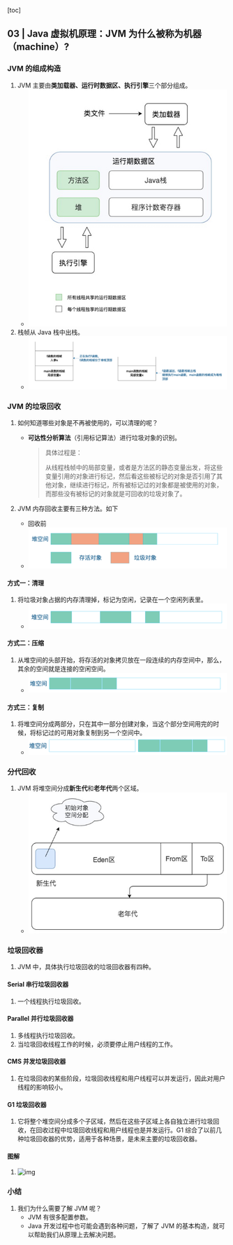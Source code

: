 [toc]

## 03 | Java 虚拟机原理：JVM 为什么被称为机器（machine）?

### JVM 的组成构造

1.  JVM 主要由**类加载器、运行时数据区、执行引擎**三个部分组成。
    -   ![img](imgs/62faabeecafe565cbd806022b2aa9c0a.jpg)
2.  栈帧从 Java 栈中出栈。
    -   ![img](imgs/a3de9184bfbd97546c291067d3106cd9.png)

### JVM 的垃圾回收

1.  如何知道哪些对象是不再被使用的，可以清理的呢？

    -   **可达性分析算法**（引用标记算法）进行垃圾对象的识别。

        >   具体过程是：
        >
        >   ​	从线程栈帧中的局部变量，或者是方法区的静态变量出发，将这些变量引用的对象进行标记，然后看这些被标记的对象是否引用了其他对象，继续进行标记，所有被标记过的对象都是被使用的对象，而那些没有被标记的对象就是可回收的垃圾对象了。

2.  JVM 内存回收主要有三种方法。如下

    -   回收前
    -   ![img](imgs/91e9bd4f5370fc22ec90ea7e093f3bf7.png)

#### 方式一：清理

1.  将垃圾对象占据的内存清理掉，标记为空闲，记录在一个空闲列表里。
    -   ![img](imgs/fc259afcfb7bce6276c04656d4da8203.png)

#### 方式二：压缩

1.  从堆空间的头部开始，将存活的对象拷贝放在一段连续的内存空间中，那么，其余的空间就是连接的空闲空间。
    -   ![img](imgs/7040ed39531687afcb17f6b444101420.png)

#### 方式三：复制

1.  将堆空间分成两部分，只在其中一部分创建对象，当这个部分空间用完的时候，将标记过的可用对象复制到另一个空间中。
    -   ![img](imgs/7b6a99a9bd7f9941ea4ae19a738cde94.png)

### 分代回收

1.  JVM 将堆空间分成**新生代**和**老年代**两个区域。
    -   ![img](imgs/a5c3dbd6e992822d253f4d16b05555f4.png)

### 垃圾回收器

1.  JVM 中，具体执行垃圾回收的垃圾回收器有四种。

#### Serial 串行垃圾回收器

1.  一个线程执行垃圾回收。

#### Parallel 并行垃圾回收器

1.  多线程执行垃圾回收。
2.  当垃圾回收线程工作的时候，必须要停止用户线程的工作。

#### CMS 并发垃圾回收器

1.  在垃圾回收的某些阶段，垃圾回收线程和用户线程可以并发运行，因此对用户线程的影响较小。

#### G1 垃圾回收器

1.  它将整个堆空间分成多个子区域，然后在这些子区域上各自独立进行垃圾回收，在回收过程中垃圾回收线程和用户线程也是并发运行。G1 综合了以前几种垃圾回收器的优势，适用于各种场景，是未来主要的垃圾回收器。

#### 图解

1.  ![img](https://static001.geekbang.org/resource/image/49/34/492f81e739aba5664ebaf0e08b467134.png)

### 小结

1.  我们为什么需要了解 JVM 呢？
    -   JVM 有很多配置参数。
    -   Java 开发过程中也可能会遇到各种问题，了解了 JVM 的基本构造，就可以帮助我们从原理上去解决问题。



